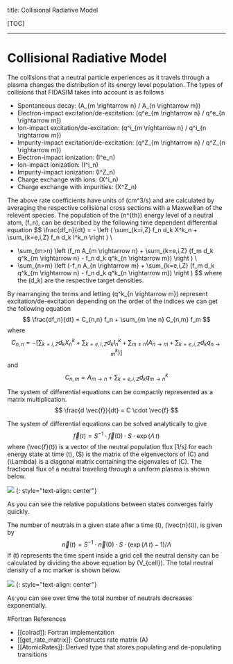 title: Collisional Radiative Model

[TOC]

---

# Collisional Radiative Model
The collisions that a neutral particle experiences as it travels through a plasma changes the distribution of its energy level population.
The types of collisions that FIDASIM takes into account is as follows

* Spontaneous decay: \(A_{m \rightarrow n} / A_{n \rightarrow m}\)
* Electron-impact excitation/de-excitation: \(q^e_{m \rightarrow n} / q^e_{n \rightarrow m}\)
* Ion-impact excitation/de-excitation: \(q^i_{m \rightarrow n} / q^i_{n \rightarrow m}\)
* Impurity-impact excitation/de-excitation: \(q^Z_{m \rightarrow n} / q^Z_{n \rightarrow m}\)
* Electron-impact ionization: \(I^e_n\)
* Ion-impact ionization: \(I^i_n\)
* Impurity-impact ionization: \(I^Z_n\)
* Charge exchange with ions: \(X^i_n\)
* Charge exchange with impurities: \(X^Z_n\)

The above rate coefficients have units of \(cm^3/s\) and are calculated by averaging the respective collisional cross sections with a Maxwellian of the relevent species.
The population of the \(n^{th}\) energy level of a neutral atom, \(f_n\), can be described by the following time dependent differential equation
$$
\frac{df_n}{dt} = - \left ( \sum_{k=i,Z} f_n d_k X^k_n + \sum_{k=e,i,Z} f_n d_k I^k_n \right ) \\
+ \sum_{m>n} \left (f_m A_{m \rightarrow n} + \sum_{k=e,i,Z} (f_m d_k q^k_{m \rightarrow n} - f_n d_k q^k_{n \rightarrow m}) \right ) \\
+ \sum_{n>m} \left (-f_n A_{n \rightarrow m} + \sum_{k=e,i,Z} (f_m d_k q^k_{m \rightarrow n} - f_n d_k q^k_{n \rightarrow m}) \right )
$$
where the \(d_k\) are the respective target densities.

By rearranging the terms and letting \(q^k_{n \rightarrow m}\) represent excitation/de-excitation depending on the order of the indices we can get the following equation
$$
\frac{df_n}{dt} = C_{n,n} f_n + \sum_{m \ne n} C_{n,m} f_m
$$
where
$$
C_{n,n} = - \left [ \sum_{k=i,Z} d_k X^k_n + \sum_{k=e,i,Z} d_k I^k_n + \sum_{m \ne n} \left ( A_{n \rightarrow m} + \sum_{k=e,i,Z} d_k q^k_{n \rightarrow m} \right ) \right ]
$$
and 
$$
C_{n,m} = A_{m \rightarrow n} + \sum_{k=e,i,Z} d_k q^k_{m \rightarrow n}
$$

The system of differential equations can be compactly represented as a matrix multiplication.
$$
\frac{d \vec{f}}{dt} = C \cdot \vec{f}
$$

The system of differential equations can be solved analytically to give
$$\vec{f} (t) = S^{-1} \cdot \vec{f} (0) \cdot S \cdot \exp(\Lambda \,t)$$
where \(\vec{f}(t)\) is a vector of the neutral population flux [1/s] for each energy state at time \(t\), \(S\) is the matrix of the eigenvectors of \(C\) and \(\Lambda\) is a diagonal matrix containing the eigenvales of \(C\). 
The fractional flux of a neutral traveling through a uniform plasma is shown below.

![](|media|/neutral_attenuation.png)
{: style="text-align: center"}

As you can see the relative populations between states converges fairly quickly.

The number of neutrals in a given state after a time \(t\), \(\vec{n}(t)\), is given by
$$\vec{n}(t) = S^{-1} \cdot \vec{n}(0)\cdot S \cdot (\exp(\Lambda \,t) - 1)/\Lambda$$
If \(t\) represents the time spent inside a grid cell the neutral density can be calculated by dividing the above equation by \(V_{cell}\).
The total neutral density of a mc marker is shown below.

![](|media|/neutral_dens.png)
{: style="text-align: center"}

As you can see over time the total number of neutrals decreases exponentially.

#Fortran References
* [[colrad]]: Fortran implementation
* [[get_rate_matrix]]: Constructs rate matrix \(A\)
* [[AtomicRates]]: Derived type that stores populating and de-populating transitions
